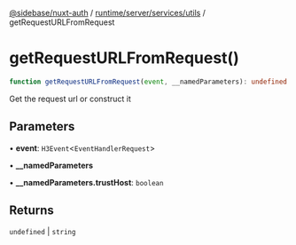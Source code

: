 [@sidebase/nuxt-auth](../../../../../index.md) / [runtime/server/services/utils](../index.md) / getRequestURLFromRequest

# getRequestURLFromRequest()

```ts
function getRequestURLFromRequest(event, __namedParameters): undefined | string
```

Get the request url or construct it

## Parameters

• **event**: `H3Event`\<`EventHandlerRequest`\>

• **\_\_namedParameters**

• **\_\_namedParameters.trustHost**: `boolean`

## Returns

`undefined` \| `string`
